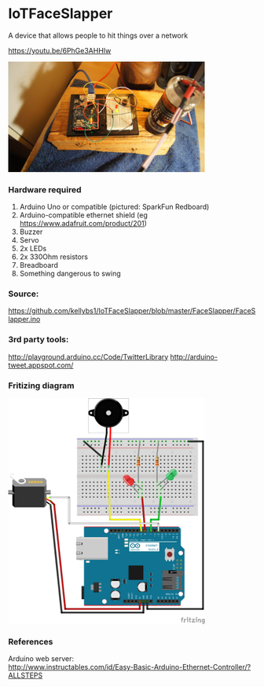 # IoTFaceSlapper
A device that allows people to hit things over a network

https://youtu.be/6PhGe3AHHIw

<img src="DSC08643.JPG" width="400"/>


### Hardware required

1. Arduino Uno or compatible (pictured: SparkFun Redboard)
2. Arduino-compatible ethernet shield (eg https://www.adafruit.com/product/201)
3. Buzzer
4. Servo
5. 2x LEDs
6. 2x 330Ohm resistors
7. Breadboard
8. Something dangerous to swing

### Source:

https://github.com/kellybs1/IoTFaceSlapper/blob/master/FaceSlapper/FaceSlapper.ino

### 3rd party tools:

http://playground.arduino.cc/Code/TwitterLibrary
http://arduino-tweet.appspot.com/



### Fritizing diagram

<img src="SchematicFritz_bb.png" width="400">


### References
Arduino web server:  
http://www.instructables.com/id/Easy-Basic-Arduino-Ethernet-Controller/?ALLSTEPS



